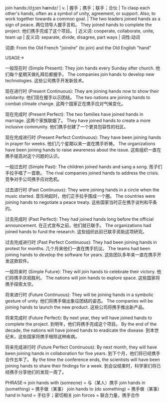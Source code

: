 join hands:/dʒɔɪn hændz/ | v. | 握手；携手；联手；合伙 | To clasp each other's hands, often as a symbol of unity, agreement, or support. Also, to work together towards a common goal. |  The two leaders joined hands as a sign of peace. 两位领导人握手言和。 They joined hands to complete the project. 他们携手完成了这个项目。 | 近义词: cooperate, collaborate, unite, team up | 反义词: separate, divide, disagree, part ways | 词性:动词

词源: From the Old French "joindre" (to join) and the Old English "hand"

USAGE->

一般现在时 (Simple Present):
They join hands every Sunday after church. 他们每个星期天做礼拜后都握手。
The companies join hands to develop new technologies. 这些公司携手开发新技术。

现在进行时 (Present Continuous):
They are joining hands now to show their solidarity. 他们现在握手以示团结。
The two nations are joining hands to combat climate change. 这两个国家正在携手应对气候变化。

现在完成时 (Present Perfect):
The two families have joined hands in marriage. 这两个家族联姻了。
They have joined hands to create a more inclusive community. 他们携手创建了一个更具包容性的社区。

现在完成进行时 (Present Perfect Continuous):
They have been joining hands in prayer for weeks. 他们几个星期以来一直在携手祈祷。
The organizations have been joining hands to raise awareness about the issue. 这些组织一直在携手提高对这个问题的认识。

一般过去时 (Simple Past):
The children joined hands and sang a song. 孩子们手拉手唱了一首歌。
The rival companies joined hands to address the crisis.  竞争对手公司携手应对危机。

过去进行时 (Past Continuous):
They were joining hands in a circle when the music started.  音乐响起时，他们正手拉手围成一个圈。
The countries were joining hands to negotiate a peace treaty.  这些国家当时正在携手谈判和平条约。

过去完成时 (Past Perfect):
They had joined hands long before the official announcement. 在正式宣布之前，他们就已联手。
The organizations had joined hands to fund the research. 这些组织此前已联手资助这项研究。

过去完成进行时 (Past Perfect Continuous):
They had been joining hands in protest for months.  几个月来他们一直在携手抗议。
The teams had been joining hands to develop the software for years.  这些团队多年来一直在携手开发这款软件。

一般将来时 (Simple Future):
They will join hands to celebrate their victory. 他们将携手庆祝胜利。
The nations will join hands to explore space.  这些国家将携手探索太空。

将来进行时 (Future Continuous):
They will be joining hands in a symbolic gesture of unity. 他们将携手做出象征团结的姿态。
The companies will be joining hands to launch the new product. 这些公司将携手推出新产品。


将来完成时 (Future Perfect):
By next year, they will have joined hands to complete the project. 到明年，他们将携手完成这个项目。
By the end of the decade, the nations will have joined hands to eradicate the disease.  到本世纪末，这些国家将携手根除这种疾病。

将来完成进行时 (Future Perfect Continuous):
By next month, they will have been joining hands in collaboration for five years. 到下个月，他们将已经携手合作五年了。
By the time the conference ends, the scientists will have been joining hands to share their findings for a week. 到会议结束时，科学家们将已经携手分享他们的发现一周了。


PHRASE->
join hands with (someone) = 与（某人）携手
join hands in (something) = 携手做（某事）
join hands to (do something) = 携手做（某事）
hand in hand = 手拉手；密切相关
join forces =  联合力量，携手合作
